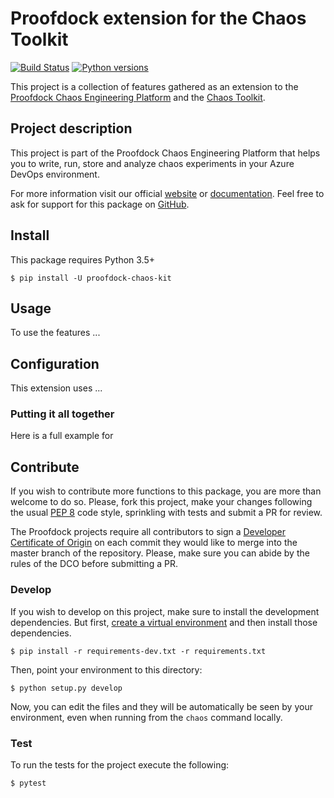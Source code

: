 # Proofdock extension for the Chaos Toolkit

[![Build Status](https://dev.azure.com/proofdockio/chaos/_apis/build/status/chaos-kit/chaos-kit%20-%20production?branchName=master)](https://dev.azure.com/proofdockio/chaos/_build/latest?definitionId=56&branchName=master)
[![Python versions](https://img.shields.io/pypi/pyversions/proofdock-chaos-kit.svg)](https://www.python.org/)

This project is a collection of features gathered as an extension to the [Proofdock Chaos Engineering Platform][chaosengineeringplatform] and the [Chaos Toolkit][chaostoolkit].


## Project description

This project is part of the Proofdock Chaos Engineering Platform that helps you to write, run, store and analyze chaos experiments in your Azure DevOps environment.

For more information visit our official [website][proofdock] or [documentation][proofdock_docs]. Feel free to ask for support for this package on [GitHub][proofdock_support].



## Install

This package requires Python 3.5+

```
$ pip install -U proofdock-chaos-kit
```

## Usage

To use the features ...

## Configuration

This extension uses ...

### Putting it all together

Here is a full example for

## Contribute

If you wish to contribute more functions to this package, you are more than
welcome to do so. Please, fork this project, make your changes following the
usual [PEP 8][pep8] code style, sprinkling with tests and submit a PR for
review.

[pep8]: https://pycodestyle.readthedocs.io/en/latest/

The Proofdock projects require all contributors to sign a
[Developer Certificate of Origin][dco] on each commit they would like to merge
into the master branch of the repository. Please, make sure you can abide by
the rules of the DCO before submitting a PR.

[dco]: https://github.com/probot/dco#how-it-works

### Develop

If you wish to develop on this project, make sure to install the development
dependencies. But first, [create a virtual environment][venv] and then install
those dependencies.

[venv]: http://chaostoolkit.org/reference/usage/install/#create-a-virtual-environment

```console
$ pip install -r requirements-dev.txt -r requirements.txt
```

Then, point your environment to this directory:

```console
$ python setup.py develop
```

Now, you can edit the files and they will be automatically be seen by your
environment, even when running from the `chaos` command locally.

### Test

To run the tests for the project execute the following:

```
$ pytest
```

[chaosengineeringplatform]: https://proofdock.io
[chaostoolkit]: https://chaostoolkit.org
[proofdock]: https://proofdock.io/
[proofdock_docs]: https://docs.proofdock.io/
[proofdock_support]: https://github.com/proofdock/chaos-support/